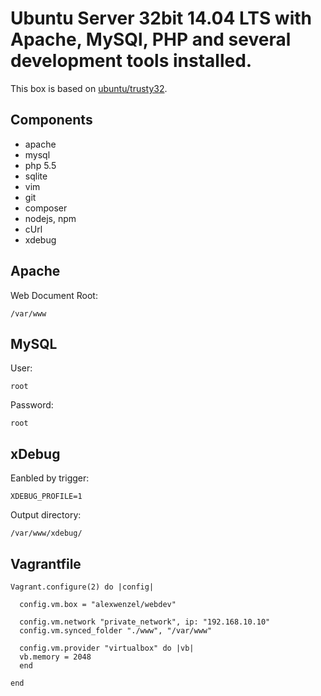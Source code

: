 # Ubuntu Server 32bit 14.04 LTS with Apache, MySQl, PHP and several development tools installed.

This box is based on [ubuntu/trusty32](https://atlas.hashicorp.com/ubuntu/boxes/trusty32).

## Components

* apache
* mysql
* php 5.5
* sqlite
* vim
* git
* composer
* nodejs, npm
* cUrl
* xdebug

## Apache

Web Document Root: 

```
/var/www
```

## MySQL

User: 

```
root
```

Password:

```
root
```

## xDebug

Eanbled by trigger: 

```
XDEBUG_PROFILE=1
```

Output directory: 

```
/var/www/xdebug/
```

## Vagrantfile

    Vagrant.configure(2) do |config|
    
      config.vm.box = "alexwenzel/webdev"
    
      config.vm.network "private_network", ip: "192.168.10.10"
      config.vm.synced_folder "./www", "/var/www"
    
      config.vm.provider "virtualbox" do |vb|
      vb.memory = 2048
      end
    
    end
